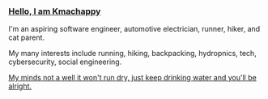 ### [Hello, I am Kmachappy](http://www.kmachappy.me/)

I'm an aspiring software engineer, automotive electrician, runner, hiker, and cat parent.

My many interests include running, hiking, backpacking, hydropnics, tech, cybersecurity, social engineering.



[My minds not a well it won't run dry, just keep drinking water and you'll be alright.](https://www.youtube.com/watch?v=DbvR_d7MDQc)
